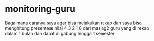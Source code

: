 # monitoring-guru
Bagaimana caranya saya agar bisa melakukan rekap dan saya bisa menghitung presentase nilai 4 3 2 1 0 dari masing2 guru yang di rekap dalam 1 bulan dan dapat di gabung hingga 1 semester
